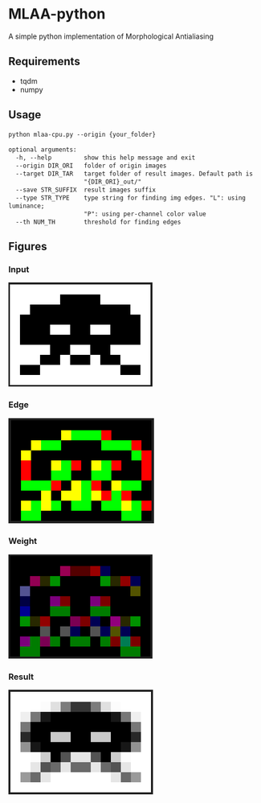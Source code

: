 # MLAA-python

A simple python implementation of Morphological Antialiasing

## Requirements

- tqdm
- numpy

## Usage

```shell
python mlaa-cpu.py --origin {your_folder}
```

```shell
optional arguments:
  -h, --help         show this help message and exit
  --origin DIR_ORI   folder of origin images
  --target DIR_TAR   target folder of result images. Default path is
                     "{DIR_ORI}_out/"
  --save STR_SUFFIX  result images suffix
  --type STR_TYPE    type string for finding img edges. "L": using luminance;
                     "P": using per-channel color value
  --th NUM_TH        threshold for finding edges
```

## Figures

### Input

![luminance](./figs/lu.png)

### Edge

![edge](./figs/ed.png)

### Weight

![weight](./figs/we.png)

### Result

![result](./figs/re.png)